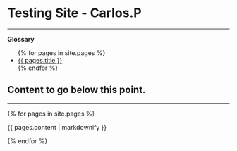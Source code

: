 # Testing Site - Carlos.P
___

<strong>Glossary</strong>

<nav>
<ul>
{% for pages in site.pages %}
<li><a href="{{ pages.url }}">{{ pages.title }}</a></li>
{% endfor %}
</ul>
</nav>


## Content to go below this point.
___

{% for pages in site.pages %}
  <p>{{ pages.content | markdownify }}</p>
{% endfor %}
